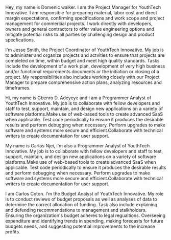 ####
Hey, my name is Domenic walker. I am the Project Manager for YouthTech Innovative. I am responsible for preparing material, labor cost and direct margin expectations, confirming specifications and work scope and project management for commercial projects. I work directly with developers, owners and general contractors to offer value engineering options and mitigate potential risks to all parties by challenging design and product specfications.


I'm Jesse Smith, the Project Coordinator of YouthTech Innovative. My job is to administer and organize projects and actvities to ensure that projects are completed on time, within budget and meet high quality standards. Tasks include the development of a work plan, development of very high business and/or functional requirements documents or the initiation or closing of a project. My responsibilities also includes working closely with our Project Manager to prepare comprehensive action plans, analyzing resources and timeframes.


Hi, my name is Gbenro D. Adeyeye and i am a Programmer Analyst of YouthTech Innovative. My job is to collaborate with fellow developers and staff to test, support, maintain, and design new applications on a variety of software platforms.Make use of web-based tools to create advanced SaaS when applicable. Test code periodically to ensure it produces the desirable results and perform debugging when necessary. Perform upgrades to make software and systems more secure and efficient.Collaborate with technical writers  to create documentation for user support. 

My name is Carlos Njei, i'm also a Programmer Analyst of YouthTech Innovative. My job is to collaborate with fellow developers and staff to test, support, maintain, and design new applications on a variety of software platforms.Make use of web-based tools to create advanced SaaS when applicable. Test code periodically to ensure it produces the desirable results and perform debugging when necessary. Perform upgrades to make software and systems more secure and efficient.Collaborate with technical writers  to create documentation for user support. 

I am Carlos Coton. I'm the Budget Analyst of YouthTech Innovative. My role is to conduct reviews of budget proposals as well as analyses of data to determine the correct allocation of funding. Task also include explaining and defending recommendations to management and stalkholders. Ensuring the organization's budget adheres to legal regualtions. Overseeing expenditure and identifying trends in spending, making forecasts for future budgets needs, and suggesting potential improvements to the increase profits.





